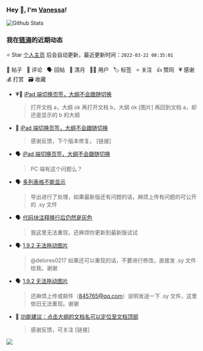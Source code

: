 ### Hey 👋, I'm [Vanessa](http://vanessa.b3log.org/)!

![Github Stats](https://github-readme-stats.vercel.app/api?username=Vanessa219&show_icons=true)

<!--events start -->

### 我在[链滴](https://ld246.com)的近期动态

⭐️ Star [个人主页](https://github.com/Vanessa219/Vanessa219) 后会自动更新，最近更新时间：`2022-03-22 08:35:01`

📝 帖子 &nbsp; 💬 评论 &nbsp; 🗣 回帖 &nbsp; 🌙 清月 &nbsp; 👨‍💻 用户 &nbsp; 🏷️ 标签 &nbsp; ⭐️ 关注 &nbsp; 👍 赞同 &nbsp; 💗 感谢 &nbsp; 💰 打赏 &nbsp; 🗃 收藏

* 💗📝 [iPad 端切换页签，大纲不会跟随切换](https://ld246.com/article/1647743400110)

  > 打开文档 a，大纲 ok 再打开文档 b，大纲 ok [图片] 再回到文档 a，却还是显示的 b 的大纲
* 💬 [iPad 端切换页签，大纲不会跟随切换](https://ld246.com/article/1647743400110/comment/1647874504834#comments)

  > 感谢反馈，下个版本修复。 [链接]
* 🗣 [iPad 端切换页签，大纲不会跟随切换](https://ld246.com/article/1647743400110/comment/1647761031547#comments)

  > PC 端有这个问题么？
* 🗣 [多列表格不能显示](https://ld246.com/article/1647668552808/comment/1647792723353#comments)

  > 导出进行了处理，如果最新版还有问题的话，麻烦上传有问题的可公开的 .sy 文件
* 🗣 [代码块注释换行后仍然是灰色](https://ld246.com/article/1647784450810/comment/1647860279617#comments)

  > 我这里无法重现，还麻烦你更新到最新版试试
* 🗣 [1.9.2 无法拖动图片](https://ld246.com/article/1647693590193/comment/1647757586641#comments)

  > @delores0217 如果还可以重现的话，不要进行修改，直接发 .sy 文件给我。谢谢
* 🗣 [1.9.2 无法拖动图片](https://ld246.com/article/1647693590193/comment/1647757586641#comments)

  > 还麻烦上传或邮件（845765@qq.com）说明发送一下 .sy 文件，这里依旧无法重现。谢谢
* 💬 [功能建议：点击大纲的文档名可以定位至文档顶部](https://ld246.com/article/1647780942022/comment/1647792154592#comments)

  > 感谢反馈，可关注 [链接]


<!--events end -->

<a title="Hits" target="_blank" href="https://github.com/Vanessa219/Vanessa219"><img src="https://hits.b3log.org/Vanessa219/Vanessa219.svg"></a>
